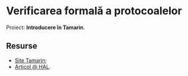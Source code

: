 # Verificarea formală a protocoalelor

Proiect: **Introducere în Tamarin**.

## Resurse
- [Site Tamarin](https://tamarin-prover.github.io/);
- [Articol @ HAL](https://hal.archives-ouvertes.fr/hal-01622110/document).
